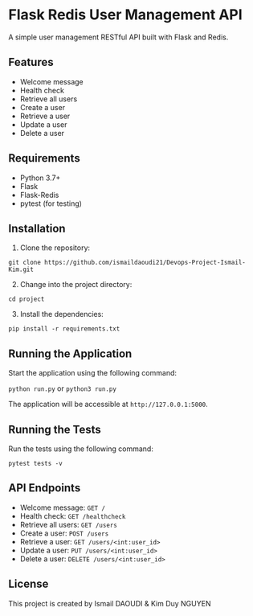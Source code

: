 # Flask Redis User Management API

A simple user management RESTful API built with Flask and Redis.

## Features

- Welcome message
- Health check
- Retrieve all users
- Create a user
- Retrieve a user
- Update a user
- Delete a user


## Requirements

- Python 3.7+
- Flask
- Flask-Redis
- pytest (for testing)

## Installation

1. Clone the repository:

```git clone https://github.com/ismaildaoudi21/Devops-Project-Ismail-Kim.git```

2. Change into the project directory:

```cd project```


3. Install the dependencies:

```pip install -r requirements.txt```


## Running the Application

Start the application using the following command:

```python run.py``` or ```python3 run.py```


The application will be accessible at `http://127.0.0.1:5000`.

## Running the Tests

Run the tests using the following command:

```pytest tests -v```


## API Endpoints

- Welcome message: `GET /`
- Health check: `GET /healthcheck`
- Retrieve all users: `GET /users`
- Create a user: `POST /users`
- Retrieve a user: `GET /users/<int:user_id>`
- Update a user: `PUT /users/<int:user_id>`
- Delete a user: `DELETE /users/<int:user_id>`

## License

This project is created by Ismail DAOUDI & Kim Duy NGUYEN




